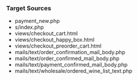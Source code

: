 ### Target Sources
* payment_new.php
* s/index.php
* views/checkout_cart.html
* views/checkout_happy_box.html
* views/checkout_preorder_cart.html
* mails/text/order_confirmation_mail_body.php
* mails/text/order_confirmed_mail_body.php
* mails/text/payment_confirmed_mail_body.php
* mails/text/wholesale/ordered_wine_list_text.php

